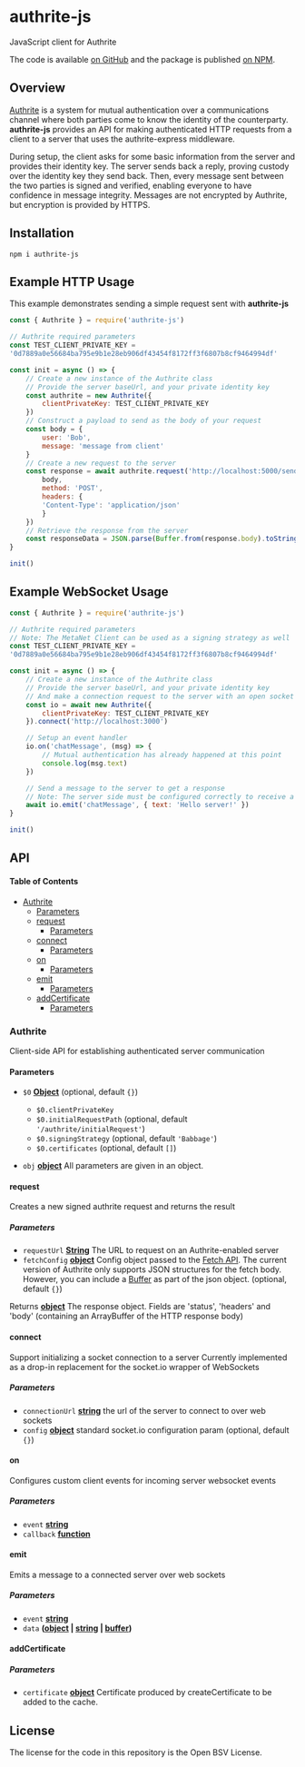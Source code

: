 # authrite-js

JavaScript client for Authrite

The code is available [on GitHub](https://github.com/p2ppsr/authrite-js) and the package is published [on NPM](https://www.npmjs.com/package/authrite-js).

## Overview

[Authrite](https://projectbabbage.com/authrite) is a system for mutual authentication over a communications channel where both parties come to know the identity of the counterparty.
**authrite-js** provides an API for making authenticated HTTP requests from a client to a server that uses the authrite-express middleware.

During setup, the client asks for some basic information from the server and provides their identity key. The server sends back a reply, proving custody over the identity key they send back. Then, every message sent between the two parties is signed and verified, enabling everyone to have confidence in message integrity. Messages are not encrypted by Authrite, but encryption is provided by HTTPS.

## Installation

    npm i authrite-js

## Example HTTP Usage

This example demonstrates sending a simple request sent with **authrite-js**

```js
const { Authrite } = require('authrite-js')

// Authrite required parameters
const TEST_CLIENT_PRIVATE_KEY = 
'0d7889a0e56684ba795e9b1e28eb906df43454f8172ff3f6807b8cf9464994df'

const init = async () => {
    // Create a new instance of the Authrite class
    // Provide the server baseUrl, and your private identity key
    const authrite = new Authrite({
        clientPrivateKey: TEST_CLIENT_PRIVATE_KEY
    })
    // Construct a payload to send as the body of your request
    const body = {
        user: 'Bob',
        message: 'message from client'
    }
    // Create a new request to the server
    const response = await authrite.request('http://localhost:5000/sendSomeData', {
        body,
        method: 'POST',
        headers: {
        'Content-Type': 'application/json'
        }
    })
    // Retrieve the response from the server
    const responseData = JSON.parse(Buffer.from(response.body).toString('utf8'))
}

init()
```

## Example WebSocket Usage

```js
const { Authrite } = require('authrite-js')

// Authrite required parameters
// Note: The MetaNet Client can be used as a signing strategy as well
const TEST_CLIENT_PRIVATE_KEY = 
'0d7889a0e56684ba795e9b1e28eb906df43454f8172ff3f6807b8cf9464994df'

const init = async () => {
    // Create a new instance of the Authrite class
    // Provide the server baseUrl, and your private identity key
    // And make a connection request to the server with an open socket connection
    const io = await new Authrite({
        clientPrivateKey: TEST_CLIENT_PRIVATE_KEY
    }).connect('http://localhost:3000')

    // Setup an event handler
    io.on('chatMessage', (msg) => {
        // Mutual authentication has already happened at this point
        console.log(msg.text)
    })

    // Send a message to the server to get a response
    // Note: The server side must be configured correctly to receive a response
    await io.emit('chatMessage', { text: 'Hello server!' })
}

init()
```

## API

<!-- Generated by documentation.js. Update this documentation by updating the source code. -->

#### Table of Contents

*   [Authrite](#authrite)
    *   [Parameters](#parameters)
    *   [request](#request)
        *   [Parameters](#parameters-1)
    *   [connect](#connect)
        *   [Parameters](#parameters-2)
    *   [on](#on)
        *   [Parameters](#parameters-3)
    *   [emit](#emit)
        *   [Parameters](#parameters-4)
    *   [addCertificate](#addcertificate)
        *   [Parameters](#parameters-5)

### Authrite

Client-side API for establishing authenticated server communication

#### Parameters

*   `$0` **[Object](https://developer.mozilla.org/docs/Web/JavaScript/Reference/Global_Objects/Object)**  (optional, default `{}`)

    *   `$0.clientPrivateKey` &#x20;
    *   `$0.initialRequestPath`   (optional, default `'/authrite/initialRequest'`)
    *   `$0.signingStrategy`   (optional, default `'Babbage'`)
    *   `$0.certificates`   (optional, default `[]`)
*   `obj` **[object](https://developer.mozilla.org/docs/Web/JavaScript/Reference/Global_Objects/Object)** All parameters are given in an object.

#### request

Creates a new signed authrite request and returns the result

##### Parameters

*   `requestUrl` **[String](https://developer.mozilla.org/docs/Web/JavaScript/Reference/Global_Objects/String)** The URL to request on an Authrite-enabled server
*   `fetchConfig` **[object](https://developer.mozilla.org/docs/Web/JavaScript/Reference/Global_Objects/Object)** Config object passed to the [Fetch API](https://developer.mozilla.org/en-US/docs/Web/API/Fetch_API). The current version of Authrite only supports JSON structures for the fetch body. However, you can include a [Buffer](https://nodejs.org/api/buffer.html) as part of the json object. (optional, default `{}`)

Returns **[object](https://developer.mozilla.org/docs/Web/JavaScript/Reference/Global_Objects/Object)** The response object. Fields are 'status', 'headers' and 'body' (containing an ArrayBuffer of the HTTP response body)

#### connect

Support initializing a socket connection to a server
Currently implemented as a drop-in replacement for the socket.io wrapper of WebSockets

##### Parameters

*   `connectionUrl` **[string](https://developer.mozilla.org/docs/Web/JavaScript/Reference/Global_Objects/String)** the url of the server to connect to over web sockets
*   `config` **[object](https://developer.mozilla.org/docs/Web/JavaScript/Reference/Global_Objects/Object)** standard socket.io configuration param (optional, default `{}`)

#### on

Configures custom client events for incoming server websocket events

##### Parameters

*   `event` **[string](https://developer.mozilla.org/docs/Web/JavaScript/Reference/Global_Objects/String)**&#x20;
*   `callback` **[function](https://developer.mozilla.org/docs/Web/JavaScript/Reference/Statements/function)**&#x20;

#### emit

Emits a message to a connected server over web sockets

##### Parameters

*   `event` **[string](https://developer.mozilla.org/docs/Web/JavaScript/Reference/Global_Objects/String)**&#x20;
*   `data` **([object](https://developer.mozilla.org/docs/Web/JavaScript/Reference/Global_Objects/Object) | [string](https://developer.mozilla.org/docs/Web/JavaScript/Reference/Global_Objects/String) | [buffer](https://nodejs.org/api/buffer.html))**&#x20;

#### addCertificate

##### Parameters

*   `certificate` **[object](https://developer.mozilla.org/docs/Web/JavaScript/Reference/Global_Objects/Object)** Certificate produced by createCertificate to be added to the cache.

## License

The license for the code in this repository is the Open BSV License.
